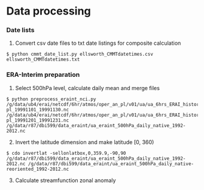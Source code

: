 # Data processing

### Date lists

1. Convert csv date files to txt date listings for composite calculation
```
$ python cmmt_date_list.py ellsworth_CMMTdatetimes.csv ellsworth_CMMTdatetimes.txt
```

### ERA-Interim preparation

1. Select 500hPa level, calculate daily mean and merge files

```
$ python preprocess_eraint_nci.py /g/data/ub4/erai/netcdf/6hr/atmos/oper_an_pl/v01/ua/ua_6hrs_ERAI_historical_an-pl_19991101_19991130.nc /g/data/ub4/erai/netcdf/6hr/atmos/oper_an_pl/v01/ua/ua_6hrs_ERAI_historical_an-pl_19991201_19991231.nc /g/data/r87/dbi599/data_eraint/ua_eraint_500hPa_daily_native_1992-2012.nc
```

2. Invert the latitude dimension and make latitude [0, 360)

```
$ cdo invertlat -sellonlatbox,0,359.9,-90,90 /g/data/r87/dbi599/data_eraint/ua_eraint_500hPa_daily_native_1992-2012.nc /g/data/r87/dbi599/data_eraint/ua_eraint_500hPa_daily_native-reoriented_1992-2012.nc
```

3. Calculate streamfunction zonal anomaly

